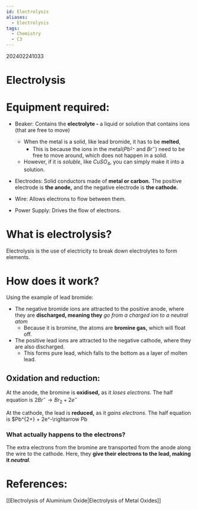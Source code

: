 ```yaml
---
id: Electrolysis
aliases:
  - Electrolysis
tags:
  - Chemistry
  - C3
---
```

202402241033

# Electrolysis

# Equipment required:

- Beaker: Contains the **electrolyte -** a liquid or solution that contains ions (that are free to move)
    - When the metal is a solid, like lead bromide, it has to be **melted**,       
        - This is because the ions in the metal($Pb^_{2+}$ and $Br^-$) need to be free to move around, which does not happen in a solid.
    - However, if it is *soluble*, like $CuSO_4$, you can simply make it into a solution.

- Electrodes: Solid conductors made of **metal or carbon.** The positive electrode is **the anode,** and the negative electrode is **the cathode.** 

- Wire: Allows electrons to flow between them.

- Power Supply: Drives the flow of electrons.

# What is electrolysis?

Electrolysis is the use of electricity to break down electrolytes to form elements.

# How does it work?

Using the example of lead bromide:

- The negative bromide ions are attracted to the positive anode, where they are **discharged, meaning they** *go from a charged ion to a neutral atom* 
    - Because it is bromine, the atoms are **bromine gas,** which will float off.
- The positive lead ions are attracted to the negative cathode, where they are also discharged.
    - This forms pure lead, which falls to the bottom as a layer of molten lead.

## Oxidation and reduction:

At the anode, the bromine is **oxidised,** as it *loses electrons.* 
The half equation is $2Br^-\rightarrow Br_2 + 2e^-$

At the cathode, the lead is **reduced,** as it *gains electrons.* 
The half equation is $Pb^{2+} + 2e^-\rightarrow Pb

### What actually happens to the electrons?

The extra electrons from the bromine are transported from the anode along the wire to the cathode. Here, they **give their electrons to the lead, making it *neutral***.

# **References:** 
[[Electrolysis of Aluminium Oxide|Electrolysis of Metal Oxides]]
